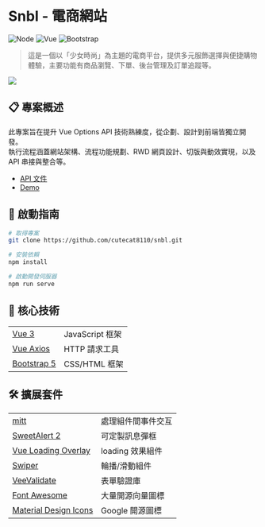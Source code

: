 # Snbl - 電商網站

![Node](https://img.shields.io/badge/Node.js-v16.20.2-brightgreen.svg)
![Vue](https://img.shields.io/badge/Vue.js-v3-blue.svg)
![Bootstrap](https://img.shields.io/badge/Bootstrap-v5-purple.svg)

> 這是一個以「少女時尚」為主題的電商平台，提供多元服飾選擇與便捷購物體驗，主要功能有商品瀏覽、下單、後台管理及訂單追蹤等。

![](https://cutecat8110.github.io/snbl/demo.png)


## 📋 專案概述

此專案旨在提升 Vue Options API 技術熟練度，從企劃、設計到前端皆獨立開發。<br />執行流程涵蓋網站架構、流程功能規劃、RWD 網頁設計、切版與動效實現，以及 API 串接與整合等。

* [API 文件](https://github.com/hexschool/vue3-course-api-wiki/wiki)
* [Demo](https://cutecat8110.github.io/snbl/) 


## 🌸 啟動指南

```bash
# 取得專案
git clone https://github.com/cutecat8110/snbl.git

# 安裝依賴
npm install

# 啟動開發伺服器
npm run serve
```

## 🔨 核心技術

<table>
  <tbody>
    <tr>
      <td>
        <a href="https://vuejs.org/" >
          Vue 3
        </a>
      </td>
      <td>JavaScript 框架</td>
    </tr>
    <tr>
      <td>
        <a href="https://www.npmjs.com/package/vue-axios" >
          Vue Axios
        </a>
      </td>
      <td>HTTP 請求工具</td>
    </tr>
    <tr>
      <td>
        <a href="https://getbootstrap.com/" >
          Bootstrap 5
        </a>
      </td>
      <td>CSS/HTML 框架</td>
    </tr>
  </tbody>
</table>


## 🛠️ 擴展套件

<table>
  <tbody>
    <tr>
      <td>
        <a href="https://www.npmjs.com/package/mitt/">
          mitt
        </a>
      </td>
      <td>處理組件間事件交互</td>
    </tr>
    <tr>
      <td>
        <a href="https://sweetalert2.github.io/">
          SweetAlert 2
        </a>
      </td>
      <td>可定製訊息彈框</td>
    </tr>
    <tr>
      <td>
        <a href="https://www.npmjs.com/package/vue-loading-overlay">
          Vue Loading Overlay
        </a>
      </td>
      <td>loading 效果組件</td>
    </tr>
    <tr>
      <td>
        <a href="https://swiperjs.com/">
          Swiper
        </a>
      </td>
      <td>輪播/滑動組件</td>
    </tr>
    <tr>
      <td>
        <a href="https://vee-validate.logaretm.com/v4/">
          VeeValidate
        </a>
      </td>
      <td>表單驗證庫</td>
    </tr>
    <tr>
      <td>
        <a href="https://fontawesome.com/">
          Font Awesome
        </a>
      </td>
      <td>大量開源向量圖標</td>
    </tr>
    <tr>
      <td>
        <a href="https://fonts.google.com/icons">
          Material Design Icons
        </a>
      </td>
      <td>Google 開源圖標</td>
    </tr>
  </tbody>
</table>
